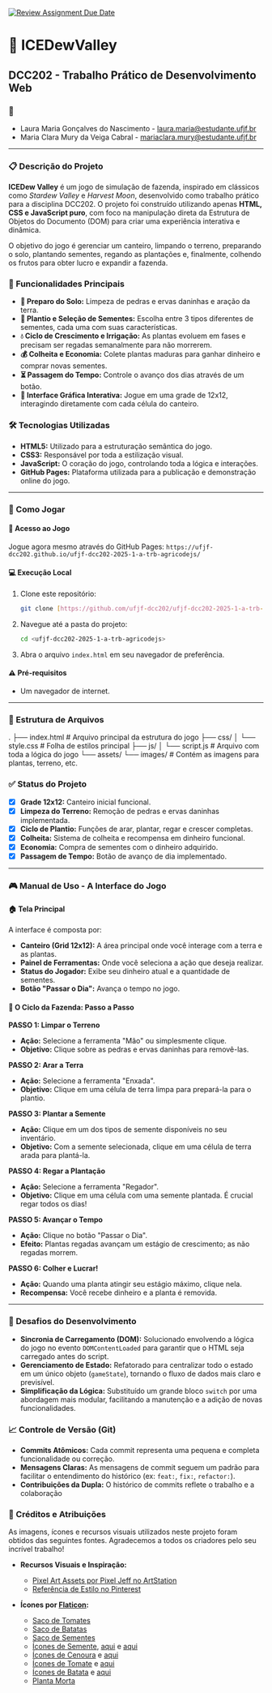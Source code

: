 [![Review Assignment Due Date](https://classroom.github.com/assets/deadline-readme-button-22041afd0340ce965d47ae6ef1cefeee28c7c493a6346c4f15d667ab976d596c.svg)](https://classroom.github.com/a/ujXOj0Nv)


# 🌱 ICEDewValley
## DCC202 - Trabalho Prático de Desenvolvimento Web

### 👤
* Laura Maria Gonçalves do Nascimento - laura.maria@estudante.ufjf.br
* Maria Clara Mury da Veiga Cabral  - mariaclara.mury@estudante.ufjf.br

---

### 📋 Descrição do Projeto
**ICEDew Valley** é um jogo de simulação de fazenda, inspirado em clássicos como *Stardew Valley* e *Harvest Moon*, desenvolvido como trabalho prático para a disciplina DCC202. O projeto foi construído utilizando apenas **HTML, CSS e JavaScript puro**, com foco na manipulação direta da Estrutura de Objetos do Documento (DOM) para criar uma experiência interativa e dinâmica.

O objetivo do jogo é gerenciar um canteiro, limpando o terreno, preparando o solo, plantando sementes, regando as plantações e, finalmente, colhendo os frutos para obter lucro e expandir a fazenda.

### 🎯 Funcionalidades Principais
* **🌱 Preparo do Solo:** Limpeza de pedras e ervas daninhas e aração da terra.
* **🌾 Plantio e Seleção de Sementes:** Escolha entre 3 tipos diferentes de sementes, cada uma com suas características.
* **💧 Ciclo de Crescimento e Irrigação:** As plantas evoluem em fases e precisam ser regadas semanalmente para não morrerem.
* **💰 Colheita e Economia:** Colete plantas maduras para ganhar dinheiro e comprar novas sementes.
* **⏳ Passagem do Tempo:** Controle o avanço dos dias através de um botão.
* **🎨 Interface Gráfica Interativa:** Jogue em uma grade de 12x12, interagindo diretamente com cada célula do canteiro.

### 🛠️ Tecnologias Utilizadas
* **HTML5:** Utilizado para a estruturação semântica do jogo.
* **CSS3:** Responsável por toda a estilização visual.
* **JavaScript:** O coração do jogo, controlando toda a lógica e interações.
* **GitHub Pages:** Plataforma utilizada para a publicação e demonstração online do jogo.

---

### 🚀 Como Jogar

#### 🔗 Acesso ao Jogo
Jogue agora mesmo através do GitHub Pages: `https://ufjf-dcc202.github.io/ufjf-dcc202-2025-1-a-trb-agricodejs/`

#### 💻 Execução Local
1.  Clone este repositório:
    ```bash
    git clone [https://github.com/ufjf-dcc202/ufjf-dcc202-2025-1-a-trb-agricodejs.git]
    ```
2.  Navegue até a pasta do projeto:
    ```bash
    cd <ufjf-dcc202-2025-1-a-trb-agricodejs>
    ```
3.  Abra o arquivo `index.html` em seu navegador de preferência.

#### ⚠️ Pré-requisitos
* Um navegador de internet.

---

### 📂 Estrutura de Arquivos
.
├── index.html         # Arquivo principal da estrutura do jogo
├── css/
│   └── style.css      # Folha de estilos principal
├── js/
│   └── script.js      # Arquivo com toda a lógica do jogo
└── assets/
└──     images/        # Contém as imagens para plantas, terreno, etc.

### ✅ Status do Projeto
- [x] **Grade 12x12:** Canteiro inicial funcional.
- [x] **Limpeza do Terreno:** Remoção de pedras e ervas daninhas implementada.
- [x] **Ciclo de Plantio:** Funções de arar, plantar, regar e crescer completas.
- [x] **Colheita:** Sistema de colheita e recompensa em dinheiro funcional.
- [x] **Economia:** Compra de sementes com o dinheiro adquirido.
- [x] **Passagem de Tempo:** Botão de avanço de dia implementado.
---

### 🎮 Manual de Uso - A Interface do Jogo

#### 🏠 Tela Principal
A interface é composta por:
* **Canteiro (Grid 12x12):** A área principal onde você interage com a terra e as plantas.
* **Painel de Ferramentas:** Onde você seleciona a ação que deseja realizar.
* **Status do Jogador:** Exibe seu dinheiro atual e a quantidade de sementes.
* **Botão "Passar o Dia":** Avança o tempo no jogo.

#### 🌾 O Ciclo da Fazenda: Passo a Passo

**PASSO 1: Limpar o Terreno**
* **Ação:** Selecione a ferramenta "Mão" ou simplesmente clique.
* **Objetivo:** Clique sobre as pedras e ervas daninhas para removê-las.

**PASSO 2: Arar a Terra**
* **Ação:** Selecione a ferramenta "Enxada".
* **Objetivo:** Clique em uma célula de terra limpa para prepará-la para o plantio.

**PASSO 3: Plantar a Semente**
* **Ação:** Clique em um dos tipos de semente disponíveis no seu inventário.
* **Objetivo:** Com a semente selecionada, clique em uma célula de terra arada para plantá-la.

**PASSO 4: Regar a Plantação**
* **Ação:** Selecione a ferramenta "Regador".
* **Objetivo:** Clique em uma célula com uma semente plantada. É crucial regar todos os dias!

**PASSO 5: Avançar o Tempo**
* **Ação:** Clique no botão "Passar o Dia".
* **Efeito:** Plantas regadas avançam um estágio de crescimento; as não regadas morrem.

**PASSO 6: Colher e Lucrar!**
* **Ação:** Quando uma planta atingir seu estágio máximo, clique nela.
* **Recompensa:** Você recebe dinheiro e a planta é removida.

---

### 🐛 Desafios do Desenvolvimento
* **Sincronia de Carregamento (DOM):** Solucionado envolvendo a lógica do jogo no evento `DOMContentLoaded` para garantir que o HTML seja carregado antes do script.
* **Gerenciamento de Estado:** Refatorado para centralizar todo o estado em um único objeto (`gameState`), tornando o fluxo de dados mais claro e previsível.
* **Simplificação da Lógica:** Substituído um grande bloco `switch` por uma abordagem mais modular, facilitando a manutenção e a adição de novas funcionalidades.

### 📈 Controle de Versão (Git)
* **Commits Atômicos:** Cada commit representa uma pequena e completa funcionalidade ou correção.
* **Mensagens Claras:** As mensagens de commit seguem um padrão para facilitar o entendimento do histórico (ex: `feat:`, `fix:`, `refactor:`).
* **Contribuições da Dupla:** O histórico de commits reflete o trabalho e a colaboração

### 📜 Créditos e Atribuições
As imagens, ícones e recursos visuais utilizados neste projeto foram obtidos das seguintes fontes. Agradecemos a todos os criadores pelo seu incrível trabalho!

* **Recursos Visuais e Inspiração:**
    * [Pixel Art Assets por Pixel Jeff no ArtStation](https://www.artstation.com/artwork/EaKzle)
    * [Referência de Estilo no Pinterest](https://br.pinterest.com/pin/36310340743970737/)

* **Ícones por [Flaticon](https://www.flaticon.com):**
    * [Saco de Tomates](https://www.flaticon.com/free-icon/food_16306050)
    * [Saco de Batatas](https://www.flicon.com/free-icon/food_16306057)
    * [Saco de Sementes](https://www.flaticon.com/free-icon/seed-bag_11209844)
    * [Ícones de Semente](https://www.flaticon.com/free-icon/sesame_4909228), [aqui](https://www.flaticon.com/free-icon/coffee-beans_5424850) e [aqui](https://www.flaticon.com/free-icon/seeds_9273274)
    * [Ícones de Cenoura](https://www.flaticon.com/free-icon/carrot_1886900) e [aqui](https://www.flaticon.com/free-icon/carrot_6351802)
    * [Ícones de Tomate](https://www.flaticon.com/free-icon/tomato_2674605) e [aqui](https://www.flaticon.com/free-icon/tomato_877712)
    * [Ícones de Batata](https://www.flaticon.com/free-icon/potato_4478107) e [aqui](https://www.flaticon.com/free-icon/potato_9466895)
    * [Planta Morta](https://www.flaticon.com/free-icon/dead-plant_17987276)
